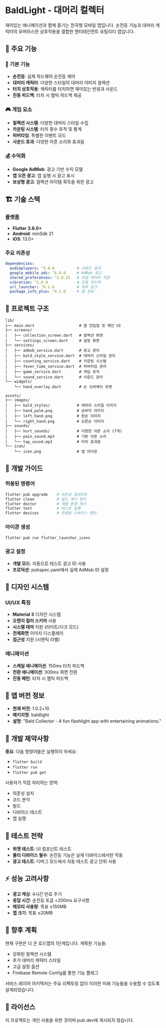 # BaldLight - 대머리 컬렉터

재미있는 애니메이션과 함께 즐기는 한국형 모바일 앱입니다. 손전등 기능과 대머리 캐릭터의 유머러스한 상호작용을 결합한 엔터테인먼트 유틸리티 앱입니다.

## 🎯 주요 기능

### 🔦 기본 기능
- **손전등**: 실제 하드웨어 손전등 제어
- **대머리 캐릭터**: 다양한 스타일의 대머리 이미지 컬렉션
- **터치 상호작용**: 캐릭터를 터치하면 재미있는 반응과 사운드
- **진동 피드백**: 터치 시 햅틱 피드백 제공

### 🎮 게임 요소
- **컬렉션 시스템**: 다양한 대머리 스타일 수집
- **카운팅 시스템**: 터치 횟수 추적 및 통계
- **피버타임**: 특별한 이벤트 모드
- **사운드 효과**: 다양한 아픈 소리와 효과음

### 💰 수익화
- **Google AdMob**: 광고 기반 수익 모델
- **앱 오픈 광고**: 앱 실행 시 광고 표시
- **보상형 광고**: 컬렉션 아이템 획득을 위한 광고

## 🏗️ 기술 스택

### 플랫폼
- **Flutter 3.6.0+**
- **Android**: minSdk 21
- **iOS**: 13.0+

### 주요 의존성
```yaml
dependencies:
  audioplayers: ^5.0.0          # 사운드 효과
  google_mobile_ads: ^6.0.0     # AdMob 광고
  shared_preferences: ^2.0.15   # 로컬 데이터 저장
  vibration: ^2.0.0             # 진동 피드백
  url_launcher: ^6.1.6          # 외부 링크
  package_info_plus: ^4.2.0     # 앱 정보
```

## 📁 프로젝트 구조

```
lib/
├── main.dart                    # 앱 진입점 및 메인 UI
├── screens/
│   ├── collection_screen.dart   # 컬렉션 화면
│   └── settings_screen.dart     # 설정 화면
├── services/
│   ├── admob_service.dart       # 광고 관리
│   ├── bald_style_service.dart  # 대머리 스타일 관리
│   ├── counting_service.dart    # 카운팅 시스템
│   ├── fever_time_service.dart  # 피버타임 관리
│   ├── game_service.dart        # 게임 로직
│   └── sound_service.dart       # 사운드 관리
└── widgets/
    └── hand_overlay.dart        # 손 오버레이 위젯

assets/
├── images/
│   ├── bald_styles/            # 대머리 스타일 이미지
│   ├── hand_palm.png           # 손바닥 이미지
│   ├── left_hand.png           # 왼손 이미지
│   └── right_hand.png          # 오른손 이미지
├── sounds/
│   ├── hurt_sounds/            # 다양한 아픈 소리 (7개)
│   ├── pain_sound.mp3          # 기본 아픈 소리
│   └── tap_sound.mp3           # 터치 효과음
└── icon/
    └── icon.png                # 앱 아이콘
```

## 🚀 개발 가이드

### 허용된 명령어
```bash
flutter pub upgrade    # 의존성 업데이트
flutter clean          # 빌드 캐시 정리
flutter doctor         # 개발 환경 체크
flutter test           # 테스트 실행
flutter devices        # 연결된 디바이스 확인
```

### 아이콘 생성
```bash
flutter pub run flutter_launcher_icons
```

### 광고 설정
- **개발 모드**: 자동으로 테스트 광고 ID 사용
- **프로덕션**: pubspec.yaml에서 실제 AdMob ID 설정

## 🎨 디자인 시스템

### UI/UX 특징
- **Material 3** 디자인 시스템
- **오렌지 컬러 스키마** 사용
- **시스템 테마** 지원 (라이트/다크 모드)
- **전체화면** 이미지 디스플레이
- **접근성** 지원 (시맨틱 라벨)

### 애니메이션
- **스케일 애니메이션**: 150ms 터치 피드백
- **전환 애니메이션**: 300ms 화면 전환
- **진동 패턴**: 터치 시 햅틱 피드백

## 📱 앱 버전 정보

- **현재 버전**: 1.0.2+10
- **패키지명**: baldlight
- **설명**: "Bald Collector - A fun flashlight app with entertaining animations."

## 🔧 개발 제약사항

**중요**: 다음 명령어들은 실행하지 마세요:
- `flutter build`
- `flutter run`
- `flutter pub get`

사용자가 직접 처리하는 영역:
- 의존성 설치
- 코드 분석
- 빌드
- 디바이스 테스트
- 앱 실행

## 🧪 테스트 전략

- **위젯 테스트**: UI 컴포넌트 테스트
- **물리 디바이스 필수**: 손전등 기능은 실제 디바이스에서만 작동
- **광고 테스트**: 디버그 모드에서 자동 테스트 광고 단위 사용

## ⚡ 성능 고려사항

- **광고 캐싱**: 4시간 만료 주기
- **응답 시간**: 손전등 토글 <200ms 요구사항
- **메모리 사용량**: 목표 ≤150MB
- **앱 크기**: 목표 ≤20MB

## 🔮 향후 계획

현재 구현은 더 큰 로드맵의 1단계입니다. 계획된 기능들:
- 강화된 컬렉션 시스템
- 추가 대머리 캐릭터 스타일
- 고급 설정 옵션
- Firebase Remote Config를 통한 기능 플래그

서비스 레이어 아키텍처는 주요 리팩토링 없이 이러한 미래 기능들을 수용할 수 있도록 설계되었습니다.

## 📄 라이선스

이 프로젝트는 개인 사용을 위한 것이며 pub.dev에 게시되지 않습니다.